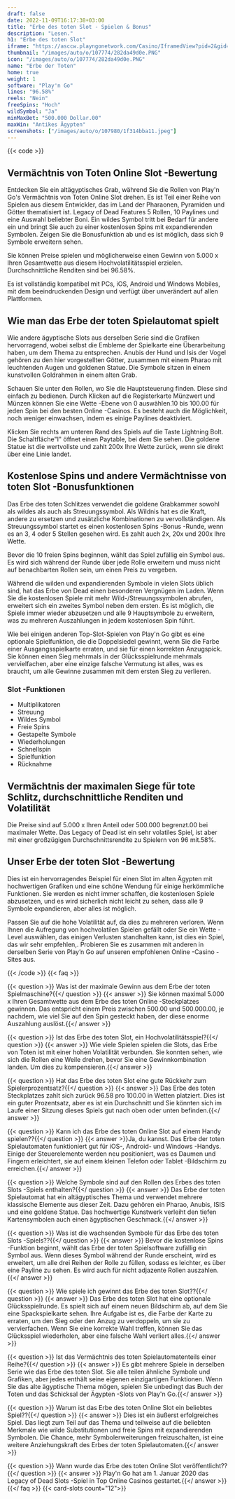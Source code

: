 ```yaml
---
draft: false
date: 2022-11-09T16:17:38+03:00
title: "Erbe des toten Slot - Spielen & Bonus"
description: "Lesen."
h1: "Erbe des toten Slot"
iframe: "https://asccw.playngonetwork.com/Casino/IframedView?pid=2&gid=legacyofdead&lang=en_US&practice=1&channel=desktop&div=flashobject&width=100%25&height=100%25&user=&password=&ctx=&demo=2&brand=&lobby=&rccurrentsessiontime=0&rcintervaltime=0&rcaccounthistoryurl=&rccontinueurl=&rcexiturl=&rchistoryurlmode=&autoplaylimits=0&autoplayreset=0&callback=flashCallback&rcmga=&resourcelevel=0&hasjackpots=False&country=&pauseplay=&playlimit=&selftest=&sessiontime=&coreweburl=https://asccw.playngonetwork.com/&showpoweredby=True"
thumbnail: "/images/auto/o/107774/282da49d0e.PNG"
icon: "/images/auto/o/107774/282da49d0e.PNG"
name: "Erbe der Toten"
home: true
weight: 1
software: "Play'n Go"
lines: "96.58%"
reels: "Nein"
freeSpins: "Hoch"
wildSymbol: "Ja"
minMaxBet: "500.000 Dollar.00"
maxWin: "Antikes Ägypten"
screenshots: ["/images/auto/o/107980/1f314bba11.jpeg"]
---
```


{{< code >}}<h2>Vermächtnis von Toten Online Slot -Bewertung</h2><p>Entdecken Sie ein altägyptisches Grab, während Sie die Rollen von Play'n Go's Vermächtnis von Toten Online Slot drehen. Es ist Teil einer Reihe von Spielen aus diesem Entwickler, das im Land der Pharaonen, Pyramiden und Götter thematisiert ist. Legacy of Dead Features 5 Rollen, 10 Paylines und eine Auswahl beliebter Boni. Ein wildes Symbol tritt bei Bedarf für andere ein und bringt Sie auch zu einer kostenlosen Spins mit expandierenden Symbolen. Zeigen Sie die Bonusfunktion ab und es ist möglich, dass sich 9 Symbole erweitern sehen.</p><p>Sie können Preise spielen und möglicherweise einen Gewinn von 5.000 x Ihren Gesamtwette aus diesem Hochvolatilitätsspiel erzielen. Durchschnittliche Renditen sind bei 96.58%.</p><p>Es ist vollständig kompatibel mit PCs, iOS, Android und Windows Mobiles, mit dem beeindruckenden Design und verfügt über unverändert auf allen Plattformen.</p><h2>Wie man das Erbe der toten Spielautomat spielt</h2><p>Wie andere ägyptische Slots aus derselben Serie sind die Grafiken hervorragend, wobei selbst die Embleme der Spielkarte eine Überarbeitung haben, um dem Thema zu entsprechen. Anubis der Hund und Isis der Vogel gehören zu den hier vorgestellten Götter, zusammen mit einem Pharao mit leuchtenden Augen und goldenen Statue. Die Symbole sitzen in einem kunstvollen Goldrahmen in einem alten Grab.</p><p>Schauen Sie unter den Rollen, wo Sie die Hauptsteuerung finden. Diese sind einfach zu bedienen. Durch Klicken auf die Registerkarte Münzwert und Münzen können Sie eine Wette -Ebene von 0 auswählen.10 bis 100.00 für jeden Spin bei den besten Online -Casinos. Es besteht auch die Möglichkeit, noch weniger einwachsen, indem es einige Paylines deaktiviert.</p><p>Klicken Sie rechts am unteren Rand des Spiels auf die Taste Lightning Bolt. Die Schaltfläche"I" öffnet einen Paytable, bei dem Sie sehen. Die goldene Statue ist die wertvollste und zahlt 200x Ihre Wette zurück, wenn sie direkt über eine Linie landet.</p><h2>Kostenlose Spins und andere Vermächtnisse von toten Slot -Bonusfunktionen</h2><p>Das Erbe des toten Schlitzes verwendet die goldene Grabkammer sowohl als wildes als auch als Streuungssymbol. Als Wildnis hat es die Kraft, andere zu ersetzen und zusätzliche Kombinationen zu vervollständigen. Als Streuungssymbol startet es einen kostenlosen Spins -Bonus -Runde, wenn es an 3, 4 oder 5 Stellen gesehen wird. Es zahlt auch 2x, 20x und 200x Ihre Wette.</p><p>Bevor die 10 freien Spins beginnen, wählt das Spiel zufällig ein Symbol aus. Es wird sich während der Runde über jede Rolle erweitern und muss nicht auf benachbarten Rollen sein, um einen Preis zu vergeben.</p><p>Während die wilden und expandierenden Symbole in vielen Slots üblich sind, hat das Erbe von Dead einen besonderen Vergnügen im Laden. Wenn Sie die kostenlosen Spiele mit mehr Wild-/Streuungssymbolen abrufen, erweitert sich ein zweites Symbol neben dem ersten. Es ist möglich, die Spiele immer wieder abzusetzen und alle 9 Hauptsymbole zu erweitern, was zu mehreren Auszahlungen in jedem kostenlosen Spin führt.</p><p>Wie bei einigen anderen Top-Slot-Spielen von Play'n Go gibt es eine optionale Spielfunktion, die die Doppelsiedel gewinnt, wenn Sie die Farbe einer Ausgangsspielkarte erraten, und sie für einen korrekten Anzugspick. Sie können einen Sieg mehrmals in der Glücksspielrunde mehrmals vervielfachen, aber eine einzige falsche Vermutung ist alles, was es braucht, um alle Gewinne zusammen mit dem ersten Sieg zu verlieren.</p><h3>
Slot -Funktionen</h3><ul>
<li></span>
Multiplikatoren</li>
<li></span>
Streuung</li>
<li></span>
Wildes Symbol</li>
<li></span>
Freie Spins</li>
<li></span>
Gestapelte Symbole</li>
<li></span>
Wiederholungen</li>
<li></span>
Schnellspin</li>
<li></span>
Spielfunktion</li>
<li></span>
Rücknahme</li></ul><h2>Vermächtnis der maximalen Siege für tote Schlitz, durchschnittliche Renditen und Volatilität</h2><p>Die Preise sind auf 5.000 x Ihren Anteil oder 500.000 begrenzt.00 bei maximaler Wette. Das Legacy of Dead ist ein sehr volatiles Spiel, ist aber mit einer großzügigen Durchschnittsrendite zu Spielern von 96 mit.58%.</p><h2>Unser Erbe der toten Slot -Bewertung</h2><p>Dies ist ein hervorragendes Beispiel für einen Slot im alten Ägypten mit hochwertigen Grafiken und eine schöne Wendung für einige herkömmliche Funktionen. Sie werden es nicht immer schaffen, die kostenlosen Spiele abzusetzen, und es wird sicherlich nicht leicht zu sehen, dass alle 9 Symbole expandieren, aber alles ist möglich.</p><p>Passen Sie auf die hohe Volatilität auf, da dies zu mehreren verloren. Wenn Ihnen die Aufregung von hochvolatilen Spielen gefällt oder Sie ein Wette -Level auswählen, das einigen Verlusten standhalten kann, ist dies ein Spiel, das wir sehr empfehlen,. Probieren Sie es zusammen mit anderen in derselben Serie von Play’n Go auf unseren empfohlenen Online -Casino -Sites aus.</p>
{{< /code >}}
{{< faq >}}

{{< question >}} Was ist der maximale Gewinn aus dem Erbe der toten Spielmaschine?{{</ question >}}
{{< answer >}} Sie können maximal 5.000 x Ihren Gesamtwette aus dem Erbe des toten Online -Steckplatzes gewinnen. Das entspricht einem Preis zwischen 500.00 und 500.000.00, je nachdem, wie viel Sie auf den Spin gesteckt haben, der diese enorme Auszahlung auslöst.{{</ answer >}}

{{< question >}} Ist das Erbe des toten Slot, ein Hochvolatilitätsspiel?{{</ question >}}
{{< answer >}} Wie viele Spielen spielen die Slots, das Erbe von Toten ist mit einer hohen Volatilität verbunden. Sie konnten sehen, wie sich die Rollen eine Weile drehen, bevor Sie eine Gewinnkombination landen. Um dies zu kompensieren.{{</ answer >}}

{{< question >}} Hat das Erbe des toten Slot eine gute Rückkehr zum Spielerprozentsatz?{{</ question >}}
{{< answer >}} Das Erbe des toten Steckplatzes zahlt sich zurück 96.58 pro 100.00 in Wetten platziert. Dies ist ein guter Prozentsatz, aber es ist ein Durchschnitt und Sie könnten sich im Laufe einer Sitzung dieses Spiels gut nach oben oder unten befinden.{{</ answer >}}

{{< question >}} Kann ich das Erbe des toten Online Slot auf einem Handy spielen??{{</ question >}}
{{< answer >}}Ja, du kannst. Das Erbe der toten Spielautomaten funktioniert gut für iOS-, Android- und Windows -Handys. Einige der Steuerelemente werden neu positioniert, was es Daumen und Fingern erleichtert, sie auf einem kleinen Telefon oder Tablet -Bildschirm zu erreichen.{{</ answer >}}

{{< question >}} Welche Symbole sind auf den Rollen des Erbes des toten Slots -Spiels enthalten?{{</ question >}}
{{< answer >}} Das Erbe der toten Spielautomat hat ein altägyptisches Thema und verwendet mehrere klassische Elemente aus dieser Zeit. Dazu gehören ein Pharao, Anubis, ISIS und eine goldene Statue. Das hochwertige Kunstwerk verleiht den tiefen Kartensymbolen auch einen ägyptischen Geschmack.{{</ answer >}}

{{< question >}} Was ist die wachsenden Symbole für das Erbe des toten Slots -Spiels??{{</ question >}}
{{< answer >}} Bevor die kostenlose Spins -Funktion beginnt, wählt das Erbe der toten Spielsoftware zufällig ein Symbol aus. Wenn dieses Symbol während der Runde erscheint, wird es erweitert, um alle drei Reihen der Rolle zu füllen, sodass es leichter, es über eine Payline zu sehen. Es wird auch für nicht adjazente Rollen auszahlen.{{</ answer >}}

{{< question >}} Wie spiele ich gewinnt das Erbe des toten Slot??{{</ question >}}
{{< answer >}} Das Erbe des toten Slot hat eine optionale Glücksspielrunde. Es spielt sich auf einem neuen Bildschirm ab, auf dem Sie eine Spackspielkarte sehen. Ihre Aufgabe ist es, die Farbe der Karte zu erraten, um den Sieg oder den Anzug zu verdoppeln, um sie zu vervierfachen. Wenn Sie eine korrekte Wahl treffen, können Sie das Glücksspiel wiederholen, aber eine falsche Wahl verliert alles.{{</ answer >}}

{{< question >}} Ist das Vermächtnis des toten Spielautomatenteils einer Reihe?{{</ question >}}
{{< answer >}} Es gibt mehrere Spiele in derselben Serie wie das Erbe des toten Slot. Sie alle teilen ähnliche Symbole und Grafiken, aber jedes enthält seine eigenen einzigartigen Funktionen. Wenn Sie das alte ägyptische Thema mögen, spielen Sie unbedingt das Buch der Toten und das Schicksal der Ägypten -Slots von Play'n Go.{{</ answer >}}

{{< question >}} Warum ist das Erbe des toten Online Slot ein beliebtes Spiel??{{</ question >}}
{{< answer >}} Dies ist ein äußerst erfolgreiches Spiel. Das liegt zum Teil auf das Thema und teilweise auf die beliebten Merkmale wie wilde Substitutionen und freie Spins mit expandierenden Symbolen. Die Chance, mehr Symbolerweiterungen freizuschalten, ist eine weitere Anziehungskraft des Erbes der toten Spielautomaten.{{</ answer >}}

{{< question >}} Wann wurde das Erbe des toten Online Slot veröffentlicht??{{</ question >}}
{{< answer >}} Play'n Go hat am 1. Januar 2020 das Legacy of Dead Slots -Spiel in Top Online Casinos gestartet.{{</ answer >}}
{{</ faq >}}
{{< card-slots count="12">}}